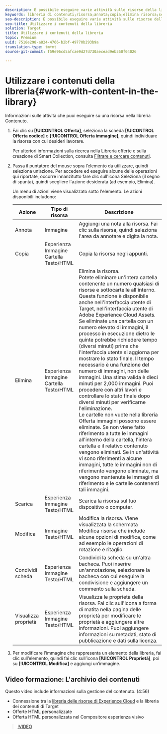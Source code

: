 ```yaml
---
description: È possibile eseguire varie attività sulle risorse della libreria.
keywords: libreria di contenuti;risorsa;annota;copia;elimina risorsa;scarica risorsa;modifica contenuto;condividi scheda;visualizza proprietà contenuto
seo-description: È possibile eseguire varie attività sulle risorse della libreria.
seo-title: Utilizzare i contenuti della libreria
solution: Target
title: Utilizzare i contenuti della libreria
topic: Premium
uuid: 7518e298-a824-4766-b2bf-49770b293b9a
translation-type: tm+mt
source-git-commit: f59e96cd5afcae9d27d730aecead9eb360f04026

---
```



# Utilizzare i contenuti della libreria{#work-with-content-in-the-library}

Informazioni sulle attività che puoi eseguire su una risorsa nella libreria Contenuto.

1. Fai clic su **[!UICONTROL Offerta]**, seleziona la scheda **[!UICONTROL Offerta codice]** o **[!UICONTROL Offerta immagine]**, quindi individuare la risorsa con cui desideri lavorare.

   Per ulteriori informazioni sulla ricerca nella Libreria offerte e sulla creazione di Smart Collection, consulta [Filtrare e cercare contenuti](../../c-experiences/c-manage-content/filter-and-search-content.md#concept_3B59B8F025BF4CEA82ECC5199D365276).

1. Passa il puntatore del mouse sopra l’elemento da utilizzare, quindi seleziona un’azione. Per accedere ed eseguire alcune delle operazioni qui riportate, occorre innanzitutto fare clic sull&#39;icona Seleziona (il segno di spunta), quindi scegliere l&#39;azione desiderata (ad esempio, Elimina).

   Un menu di azioni viene visualizzato sotto l&#39;elemento. Le azioni disponibili includono:

   | Azione | Tipo di risorsa | Descrizione |
   |--- |--- |--- |
   | Annota | Immagine  | Aggiungi una nota alla risorsa. Fai clic sulla risorsa, quindi seleziona l&#39;area da annotare e digita la nota. |
   | Copia  | Esperienza<br>Immagine<br>Cartella<br>Testo/HTML | Copia la risorsa negli appunti. |
   | Elimina | Esperienza<br>Immagine<br>Cartella<br>Testo/HTML | Elimina la risorsa.<br>Potete eliminare un&#39;intera cartella contenente un numero qualsiasi di risorse e sottocartelle all&#39;interno. Questa funzione è disponibile anche nell&#39;interfaccia utente di Target, nell&#39;interfaccia utente di Adobe Experience Cloud Assets.<br>Se eliminate una cartella con un numero elevato di immagini, il processo in esecuzione dietro le quinte potrebbe richiedere tempo (diversi minuti) prima che l&#39;interfaccia utente si aggiorna per mostrare lo stato finale. Il tempo necessario è una funzione del numero di immagini, non delle immagini. Una stima valida è dieci minuti per 2,000 immagini. Puoi procedere con altri lavori e controllare lo stato finale dopo diversi minuti per verificarne l&#39;eliminazione.<br> Le cartelle non vuote nella libreria Offerta immagini possono essere eliminate. Se non viene fatto riferimento a tutte le immagini all&#39;interno della cartella, l&#39;intera cartella e il relativo contenuto vengono eliminati. Se in un&#39;attività vi sono riferimenti a alcune immagini, tutte le immagini non di riferimento vengono eliminate, ma vengono mantenute le immagini di riferimento e le cartelle contenenti tali immagini. |
   | Scarica  | Esperienza<br>Immagine<br>Testo/HTML | Scarica la risorsa sul tuo dispositivo o computer. |
   | Modifica | Immagine<br>Testo/HTML | Modifica la risorsa. Viene visualizzata la schermata Modifica risorsa che include alcune opzioni di modifica, come ad esempio le operazioni di rotazione e ritaglio. |
   | Condividi scheda | Esperienza<br>Immagine<br>Testo/HTML | Condividi la scheda su un&#39;altra bacheca. Puoi inserire un&#39;annotazione, selezionare la bacheca con cui eseguire la condivisione e aggiungere un commento sulla scheda. |
   | Visualizza proprietà | Esperienza<br>Immagine<br>Testo/HTML | Visualizza le proprietà della risorsa. Fai clic sull&#39;icona a forma di matita nella pagina delle proprietà per modificare le proprietà e aggiungere altre informazioni. Puoi aggiungere informazioni su metadati, stato di pubblicazione e dati sulla licenza. |

1. Per modificare l’immagine che rappresenta un elemento della libreria, fai clic sull’elemento, quindi fai clic sull’icona **[!UICONTROL Proprietà]**, poi su **[!UICONTROL Modifica]** e aggiungi un’immagine.

## Video formazione: L&#39;archivio dei contenuti

Questo video include informazioni sulla gestione del contenuto. (4:56)

* Connessione tra la [libreria delle risorse di Experience Cloud](https://marketing.adobe.com/resources/help/en_US/mcloud/creative_cloud.html) e la libreria dei contenuti di Target
* Offerte HTML personalizzate
* Offerta HTML personalizzata nel Compositore esperienza visivo

>[!VIDEO](https://video.tv.adobe.com/v/17387)